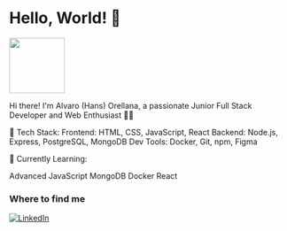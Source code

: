 # Hello, World! 👋
<img src="https://media.giphy.com/media/du3J3cXyzhj75IOgvA/giphy.gif" width="100px">


Hi there! I'm Alvaro (Hans) Orellana, a passionate Junior Full Stack Developer and Web Enthusiast 👨‍💻

🔹 Tech Stack:
Frontend: HTML, CSS, JavaScript, React
Backend: Node.js, Express, PostgreSQL, MongoDB
Dev Tools: Docker, Git, npm, Figma

🌱 Currently Learning:

Advanced JavaScript
MongoDB
Docker
React

<h3>Where to find me</h3>
<p>
<a href="https://www.linkedin.com/in/alvaro-hans-orellana-dalsgaard-bohsen-22781b1b6/" target="_blank"><img alt="LinkedIn" src="https://img.shields.io/badge/linkedin-%230077B5.svg?&style=for-the-badge&logo=linkedin&logoColor=white" /></a>
</p>
